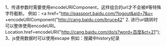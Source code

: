 1、传递参数时需要使用encodeURIComponent，这样组合的url才不会被#等特殊字符截断。
        例如：<a href="http://passport.baidu.com/?logout&aid=7&u= +encodeURIComponent("http://cang.baidu.com/bruce42"
2. 进行url跳转时可以整体使用encodeURI。
        Location.href=encodeURI("http://cang.baidu.com/do/s?word=百度&ct=21");
3、js使用数据时可以使用escape 
        例如：搜藏中history纪录
